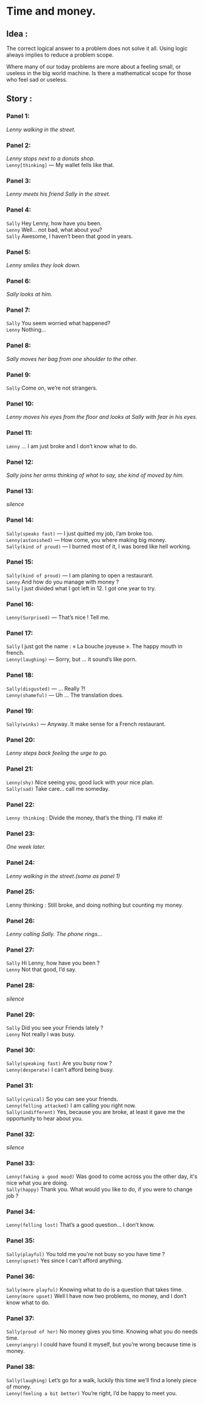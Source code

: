 # Time and money.

## Idea : 

The correct logical answer to a problem does not solve it all. Using logic always implies to reduce a problem scope. 

Where many of our today problems are more about a feeling small, or useless in the big world machine. 
Is there a mathematical scope for those who feel sad or useless. 

## Story :


### Panel 1:

*Lenny walking in the street.*

### Panel 2:

*Lenny stops next to a donuts shop.*  
`Lenny[thinking]` — My wallet fells like that.

### Panel 3:

*Lenny meets his friend Sally in the street.*

### Panel 4:

`Sally` Hey Lenny, how have you been.  
`Lenny` Well… not bad, what about you?  
`Sally` Awesome, I haven’t been that good in years.

### Panel 5:

*Lenny smiles they look down.*

### Panel 6:

*Sally looks at him.*

### Panel 7:

`Sally` You seem worried what happened?    
`Lenny` Nothing…

### Panel 8:

*Sally moves her bag from one shoulder to the other.*

### Panel 9:

`Sally` Come on, we’re not strangers.

### Panel 10:

*Lenny moves his eyes from the floor and looks at Sally with fear in his eyes.*

### Panel 11:

`Lenny` … I am just broke and I don’t know what to do.

### Panel 12:

*Sally joins her arms thinking of what to say, she kind of moved by him.*

### Panel 13:

*silence* 

### Panel 14:

`Sally(speaks fast)` — I just quitted my job, I’am broke too.  
`Lenny(astonished)` — How come, you where making big money.  
`Sally(kind of proud)` — I burned most of it, I was bored like hell working.

### Panel 15:

`Sally(kind of proud)` — I am planing to open a restaurant.  
`Lenny` And how do you manage with money ?  
`Sally` I just divided what I got left in 12. I got one year to try.

### Panel 16:

`Lenny(Surprised)` — That’s nice ! Tell me.

### Panel 17:

`Sally` I just got the name : « La bouche joyeuse ». The happy mouth in french.  
`Lenny(laughing)` — Sorry, but … it sound’s like porn.

### Panel 18:

`Sally(disgusted)` — … Really ?!  
`Lenny(shameful)` — Uh … The translation does.

### Panel 19:

`Sally(winks)` — Anyway. It make sense for a French restaurant.

### Panel 20:

*Lenny steps back feeling the urge to go.*

### Panel 21:

`Lenny(shy)` Nice seeing you, good luck with your nice plan.  
`Sally(sad)` Take care… call me someday.

### Panel 22:

`Lenny thinking` : Divide the money, that’s the thing. I’ll make it!

### Panel 23:

*One week later.*

### Panel 24:

*Lenny walking in the street.(same as panel 1)*

### Panel 25:

Lenny thinking : Still broke, and doing nothing but counting my money.

### Panel 26:

*Lenny calling Sally. The phone rings…*

### Panel 27:

`Sally` Hi Lenny, how have you been ?  
`Lenny` Not that good, I’d say.

### Panel 28:

*silence*

### Panel 29:

`Sally` Did you see your Friends lately ?  
`Lenny` Not really I was busy.

### Panel 30:

`Sally(speaking fast)` Are you busy now ?  
`Lenny(desperate)` I can’t afford being busy.

### Panel 31:

`Sally(cynical)` So you can see your friends.  
`Lenny(felling attacked)` I am calling you right now.  
`Sally(indifferent)` Yes, because you are broke, at least it gave me the opportunity to hear about you.

### Panel 32:

*silence*

### Panel 33:

`Lenny(faking a good mood)` Was good to come across you the other day, it's nice what you are doing.  
`Sally(happy)` Thank you. What would you like to do, if you were to change job ?

### Panel 34:

`Lenny(felling lost)` That’s a good question… I don’t know.

### Panel 35:

`Sally(playful)` You told me you're not busy so you have time ?  
`Lenny(upset)` Yes since I can’t afford anything.

### Panel 36:

`Sally(more playful)` Knowing what to do is a question that takes time.  
`Lenny(more upset)` Well I have now two problems, no money, and I don’t know what to do.

### Panel 37:

`Sally(proud of her)` No money gives you time. Knowing what you do needs time.  
`Lenny(angry)` I could have found it myself, but you’re wrong because time is money.

### Panel 38:

`Sally(laughing)` Let’s go for a walk, luckily this time we’ll find a lonely piece of money.  
`Lenny(feeling a bit better)` You’re right, I’d be happy to meet you.


